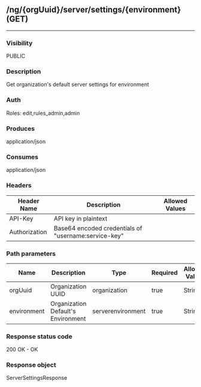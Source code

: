 ## /ng/{orgUuid}/server/settings/{environment} (GET)
---
### Visibility
PUBLIC
### Description
Get organization&#x27;s default server settings for environment
### Auth
Roles: edit,rules_admin,admin
### Produces
application/json
### Consumes
application/json
### Headers
| Header Name | Description | Allowed Values |
| ----------- | ----------- | ----------- |
| API-Key | API key in plaintext |  |
| Authorization | Base64 encoded credentials of &quot;username:service-key&quot; |  |
### Path parameters
| Name | Description | Type | Required | Allowed Values |
| ----------- | ----------- | ----------- | ----------- | ----------- |
| orgUuid | Organization UUID | organization | true | String |
| environment | Organization Default&#x27;s Environment | serverenvironment | true | String |
### Response status code
200 OK - OK
### Response object
ServerSettingsResponse
